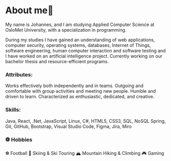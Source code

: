# About me👀

My name is Johannes, and I am studying Applied Computer Science at OsloMet University, with a specialization in programming.

During my studies I have gained an understanding of web applications, computer security, operating systems, databases, Internet of Things, software engineering, human computer interaction and software testing and I have worked on an artificial intelligence project. Currently working on our bachelor thesis and resource-efficient programs.

### Attributes:
Works effectively both independently and in teams. Outgoing and
comfortable with group activities and meeting new people. Humble and driven to
learn. Characterized as enthusiastic, dedicated, and creative.

### Skills:
Java, React, .Net, JavaScript, Linux, C#, HTML5, CSS3, SQL, NoSQL Spring, Git, GitHub, Bootstrap, Visual Studio Code, Figma, Jira, Miro

### ⚽ Hobbies
⚽ Football
🎿 Skiing & Ski Touring
🏔️ Mountain Hiking & Climbing
🎮 Gaming
